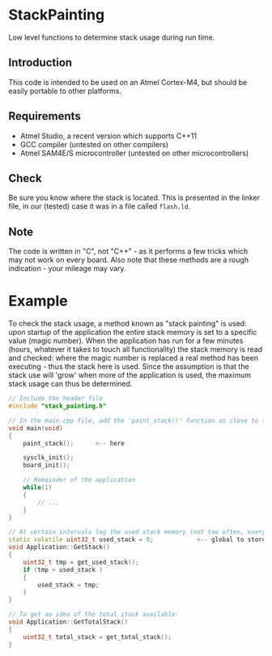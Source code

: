 
# StackPainting
Low level functions to determine stack usage during run time.

## Introduction
This code is intended to be used on an Atmel Cortex-M4, but should be easily portable to other platforms.

## Requirements
 - Atmel Studio, a recent version which supports C++11
 - GCC compiler (untested on other compilers)
 - Atmel SAM4E/S microcontroller (untested on other microcontrollers)

## Check
Be sure you know where the stack is located. This is presented in the linker file, in our (tested) case it was in a file called `flash.ld`.

## Note
The code is written in "C", not "C++" - as it performs a few tricks which may not work on every board. Also note that these methods are a rough indication - your mileage may vary.

# Example
To check the stack usage, a method known as "stack painting" is used: upon startup of the application the entire stack memory is set to a specific value (magic number). When the application has run for a few minutes (hours, whatever it takes to touch all functionality) the stack memory is read and checked: where the magic number is replaced a real method has been executing - thus the stack here is used. Since the assumption is that the stack use will 'grow' when more of the application is used, the maximum stack usage can thus be determined.

```cpp
// Include the header file
#include "stack_painting.h"

// In the main.cpp file, add the 'paint_stack()' function as close to the board startup as possible.
void main(void)
{
    paint_stack();		<-- here

    sysclk_init();
    board_init();

    // Remainder of the application	
    while(1)
    {
        // ...
    }
}

// At certain intervals log the used stack memory (not too often, every 10 seconds or so):
static volatile uint32_t used_stack = 0;			<-- global to store the (growing) stack value
void Application::GetStack()
{
    uint32_t tmp = get_used_stack();
    if (tmp > used_stack )
    {
        used_stack = tmp;
    }
}

// To get an idea of the total stack available:
void Application::GetTotalStack()
{
    uint32_t total_stack = get_total_stack();
}
```
